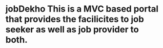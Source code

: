# jobDekho This is a MVC based portal that provides the facilicites to job seeker as well as job provider to both.
